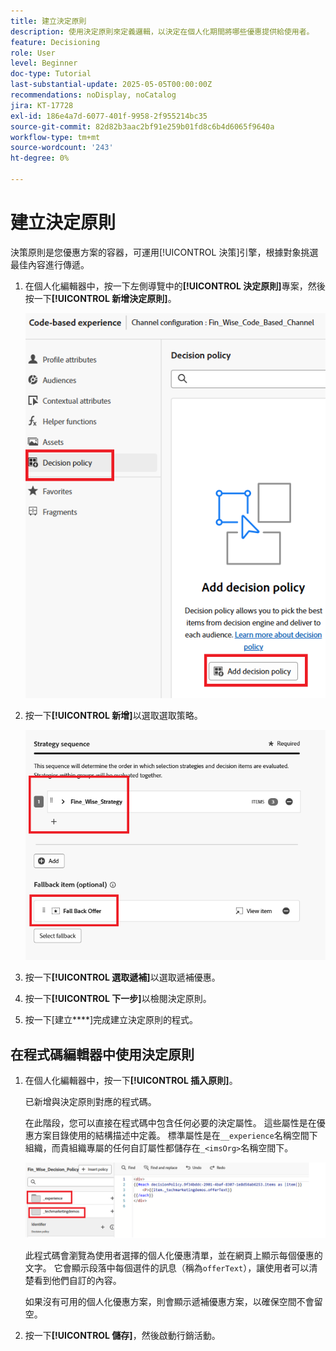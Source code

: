 ```yaml
---
title: 建立決定原則
description: 使用決定原則來定義邏輯，以決定在個人化期間將哪些優惠提供給使用者。
feature: Decisioning
role: User
level: Beginner
doc-type: Tutorial
last-substantial-update: 2025-05-05T00:00:00Z
recommendations: noDisplay, noCatalog
jira: KT-17728
exl-id: 186e4a7d-6077-401f-9958-2f955214bc35
source-git-commit: 82d82b3aac2bf91e259b01fd8c6b4d6065f9640a
workflow-type: tm+mt
source-wordcount: '243'
ht-degree: 0%

---
```


# 建立決定原則

決策原則是您優惠方案的容器，可運用[!UICONTROL 決策]引擎，根據對象挑選最佳內容進行傳遞。

1. 在個人化編輯器中，按一下左側導覽中的&#x200B;**[!UICONTROL 決定原則]**&#x200B;專案，然後按一下&#x200B;**[!UICONTROL 新增決定原則]**。

   ![create-decision-policy](assets/decision-policy.png)

1. 按一下&#x200B;**[!UICONTROL 新增]**&#x200B;以選取選取策略。

   ![決定原則](assets/decision-policy2.png)

1. 按一下&#x200B;**[!UICONTROL 選取遞補]**&#x200B;以選取遞補優惠。
1. 按一下&#x200B;**[!UICONTROL 下一步]**&#x200B;以檢閱決定原則。
1. 按一下[建立&#x200B;****]完成建立決定原則的程式。

## 在程式碼編輯器中使用決定原則

1. 在個人化編輯器中，按一下&#x200B;**[!UICONTROL 插入原則]**。

   已新增與決定原則對應的程式碼。

   在此階段，您可以直接在程式碼中包含任何必要的決定屬性。 這些屬性是在優惠方案目錄使用的結構描述中定義。 標準屬性是在`__experience`名稱空間下組織，而貴組織專屬的任何自訂屬性都儲存在`_<imsOrg>`名稱空間下。

   ![使用_decision_polcy](assets/Insert-policy.png)

   此程式碼會瀏覽為使用者選擇的個人化優惠清單，並在網頁上顯示每個優惠的文字。 它會顯示段落中每個選件的訊息（稱為`offerText`），讓使用者可以清楚看到他們自訂的內容。

   如果沒有可用的個人化優惠方案，則會顯示遞補優惠方案，以確保空間不會留空。

1. 按一下&#x200B;**[!UICONTROL 儲存]**，然後啟動行銷活動。
